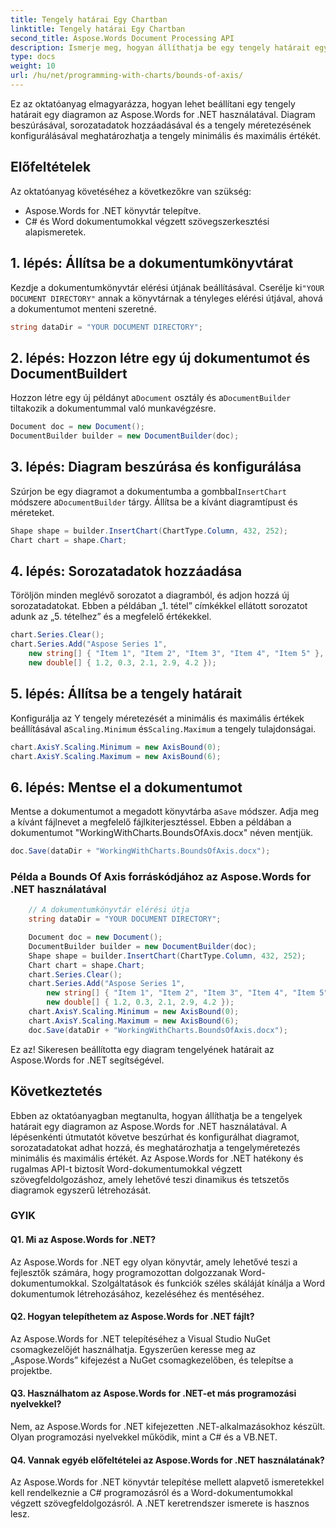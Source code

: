 ```yaml
---
title: Tengely határai Egy Chartban
linktitle: Tengely határai Egy Chartban
second_title: Aspose.Words Document Processing API
description: Ismerje meg, hogyan állíthatja be egy tengely határait egy diagramon az Aspose.Words for .NET segítségével, amely a tengelyen megjelenített értéktartományt szabályozza.
type: docs
weight: 10
url: /hu/net/programming-with-charts/bounds-of-axis/
---
```


Ez az oktatóanyag elmagyarázza, hogyan lehet beállítani egy tengely határait egy diagramon az Aspose.Words for .NET használatával. Diagram beszúrásával, sorozatadatok hozzáadásával és a tengely méretezésének konfigurálásával meghatározhatja a tengely minimális és maximális értékét.

## Előfeltételek
Az oktatóanyag követéséhez a következőkre van szükség:

- Aspose.Words for .NET könyvtár telepítve.
- C# és Word dokumentumokkal végzett szövegszerkesztési alapismeretek.

## 1. lépés: Állítsa be a dokumentumkönyvtárat
 Kezdje a dokumentumkönyvtár elérési útjának beállításával. Cserélje ki`"YOUR DOCUMENT DIRECTORY"` annak a könyvtárnak a tényleges elérési útjával, ahová a dokumentumot menteni szeretné.

```csharp
string dataDir = "YOUR DOCUMENT DIRECTORY";
```

## 2. lépés: Hozzon létre egy új dokumentumot és DocumentBuildert
 Hozzon létre egy új példányt a`Document` osztály és a`DocumentBuilder` tiltakozik a dokumentummal való munkavégzésre.

```csharp
Document doc = new Document();
DocumentBuilder builder = new DocumentBuilder(doc);
```

## 3. lépés: Diagram beszúrása és konfigurálása
 Szúrjon be egy diagramot a dokumentumba a gombbal`InsertChart` módszere a`DocumentBuilder` tárgy. Állítsa be a kívánt diagramtípust és méreteket.

```csharp
Shape shape = builder.InsertChart(ChartType.Column, 432, 252);
Chart chart = shape.Chart;
```

## 4. lépés: Sorozatadatok hozzáadása
Töröljön minden meglévő sorozatot a diagramból, és adjon hozzá új sorozatadatokat. Ebben a példában „1. tétel” címkékkel ellátott sorozatot adunk az „5. tételhez” és a megfelelő értékekkel.

```csharp
chart.Series.Clear();
chart.Series.Add("Aspose Series 1",
    new string[] { "Item 1", "Item 2", "Item 3", "Item 4", "Item 5" },
    new double[] { 1.2, 0.3, 2.1, 2.9, 4.2 });
```

## 5. lépés: Állítsa be a tengely határait
 Konfigurálja az Y tengely méretezését a minimális és maximális értékek beállításával a`Scaling.Minimum` és`Scaling.Maximum` a tengely tulajdonságai.

```csharp
chart.AxisY.Scaling.Minimum = new AxisBound(0);
chart.AxisY.Scaling.Maximum = new AxisBound(6);
```

## 6. lépés: Mentse el a dokumentumot
 Mentse a dokumentumot a megadott könyvtárba a`Save` módszer. Adja meg a kívánt fájlnevet a megfelelő fájlkiterjesztéssel. Ebben a példában a dokumentumot "WorkingWithCharts.BoundsOfAxis.docx" néven mentjük.

```csharp
doc.Save(dataDir + "WorkingWithCharts.BoundsOfAxis.docx");
```

### Példa a Bounds Of Axis forráskódjához az Aspose.Words for .NET használatával 

```csharp
	// A dokumentumkönyvtár elérési útja
	string dataDir = "YOUR DOCUMENT DIRECTORY";

	Document doc = new Document();
	DocumentBuilder builder = new DocumentBuilder(doc);
	Shape shape = builder.InsertChart(ChartType.Column, 432, 252);
	Chart chart = shape.Chart;
	chart.Series.Clear();
	chart.Series.Add("Aspose Series 1",
		new string[] { "Item 1", "Item 2", "Item 3", "Item 4", "Item 5" },
		new double[] { 1.2, 0.3, 2.1, 2.9, 4.2 });
	chart.AxisY.Scaling.Minimum = new AxisBound(0);
	chart.AxisY.Scaling.Maximum = new AxisBound(6);
	doc.Save(dataDir + "WorkingWithCharts.BoundsOfAxis.docx");
```

Ez az! Sikeresen beállította egy diagram tengelyének határait az Aspose.Words for .NET segítségével.

## Következtetés
Ebben az oktatóanyagban megtanulta, hogyan állíthatja be a tengelyek határait egy diagramon az Aspose.Words for .NET használatával. A lépésenkénti útmutatót követve beszúrhat és konfigurálhat diagramot, sorozatadatokat adhat hozzá, és meghatározhatja a tengelyméretezés minimális és maximális értékét. Az Aspose.Words for .NET hatékony és rugalmas API-t biztosít Word-dokumentumokkal végzett szövegfeldolgozáshoz, amely lehetővé teszi dinamikus és tetszetős diagramok egyszerű létrehozását.


### GYIK

#### Q1. Mi az Aspose.Words for .NET?
Az Aspose.Words for .NET egy olyan könyvtár, amely lehetővé teszi a fejlesztők számára, hogy programozottan dolgozzanak Word-dokumentumokkal. Szolgáltatások és funkciók széles skáláját kínálja a Word dokumentumok létrehozásához, kezeléséhez és mentéséhez.

#### Q2. Hogyan telepíthetem az Aspose.Words for .NET fájlt?
Az Aspose.Words for .NET telepítéséhez a Visual Studio NuGet csomagkezelőjét használhatja. Egyszerűen keresse meg az „Aspose.Words” kifejezést a NuGet csomagkezelőben, és telepítse a projektbe.

#### Q3. Használhatom az Aspose.Words for .NET-et más programozási nyelvekkel?
Nem, az Aspose.Words for .NET kifejezetten .NET-alkalmazásokhoz készült. Olyan programozási nyelvekkel működik, mint a C# és a VB.NET.

#### Q4. Vannak egyéb előfeltételei az Aspose.Words for .NET használatának?
Az Aspose.Words for .NET könyvtár telepítése mellett alapvető ismeretekkel kell rendelkeznie a C# programozásról és a Word-dokumentumokkal végzett szövegfeldolgozásról. A .NET keretrendszer ismerete is hasznos lesz.
